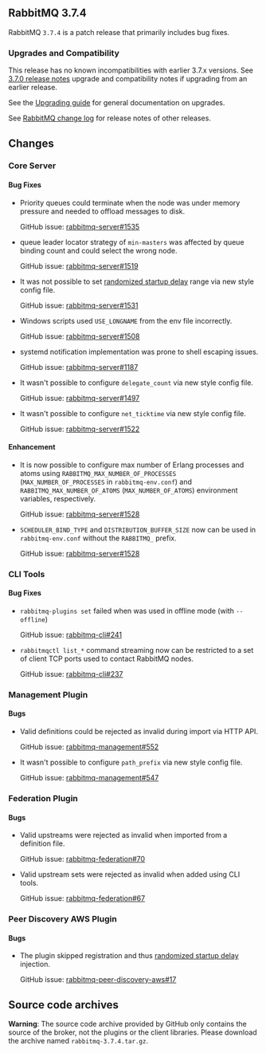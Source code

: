 ## RabbitMQ 3.7.4

RabbitMQ `3.7.4` is a patch release that primarily includes bug fixes.

### Upgrades and Compatibility

This release has no known incompatibilities with earlier 3.7.x versions.
See [3.7.0 release notes](https://github.com/rabbitmq/rabbitmq-server/releases/tag/v3.7.0) upgrade and compatibility notes if upgrading from an earlier release.

See the [Upgrading guide](https://www.rabbitmq.com/upgrade.html) for general documentation on upgrades.

See [RabbitMQ change log](https://www.rabbitmq.com/changelog.html) for release notes of other releases.


## Changes

### Core Server

#### Bug Fixes

 * Priority queues could terminate when the node was under memory pressure and needed to
   offload messages to disk.
   
   GitHub issue: [rabbitmq-server#1535](https://github.com/rabbitmq/rabbitmq-server/issues/1535)

 * queue leader locator strategy of `min-masters` was affected by queue binding count and could
   select the wrong node.
 
   GitHub issue: [rabbitmq-server#1519](https://github.com/rabbitmq/rabbitmq-server/issues/1519)

 * It was not possible to set [randomized startup delay](https://www.rabbitmq.com/cluster-formation.html#initial-formation-race-condition) range via new style config file.
 
   GitHub issue: [rabbitmq-server#1531](https://github.com/rabbitmq/rabbitmq-server/issues/1531)

 * Windows scripts used `USE_LONGNAME` from the env file incorrectly.
 
   GitHub issue: [rabbitmq-server#1508](https://github.com/rabbitmq/rabbitmq-server/issues/1508)

 * systemd notification implementation was prone to shell escaping issues.
 
   GitHub issue: [rabbitmq-server#1187](https://github.com/rabbitmq/rabbitmq-server/issues/1187)

 * It wasn't possible to configure `delegate_count` via new style config file.
 
   GitHub issue: [rabbitmq-server#1497](https://github.com/rabbitmq/rabbitmq-server/issues/1497)

 * It wasn't possible to configure `net_ticktime` via new style config file.
 
   GitHub issue: [rabbitmq-server#1522](https://github.com/rabbitmq/rabbitmq-server/issues/1522)

#### Enhancement

 * It is now possible to configure max number of Erlang processes and atoms using
   `RABBITMQ_MAX_NUMBER_OF_PROCESSES` (`MAX_NUMBER_OF_PROCESSES` in `rabbitmq-env.conf`) and `RABBITMQ_MAX_NUMBER_OF_ATOMS`
   (`MAX_NUMBER_OF_ATOMS`) environment variables, respectively.
   
   GitHub issue: [rabbitmq-server#1528](https://github.com/rabbitmq/rabbitmq-server/pull/1528)

 * `SCHEDULER_BIND_TYPE` and `DISTRIBUTION_BUFFER_SIZE` now can be used in `rabbitmq-env.conf` without
   the `RABBITMQ_` prefix.

   GitHub issue: [rabbitmq-server#1528](https://github.com/rabbitmq/rabbitmq-server/pull/1528)


### CLI Tools

#### Bug Fixes

 * `rabbitmq-plugins set` failed when was used in offline mode (with `--offline`)
 
   GitHub issue: [rabbitmq-cli#241](https://github.com/rabbitmq/rabbitmq-cli/issues/241)

 * `rabbitmqctl list_*` command streaming now can be restricted to a set of client TCP ports
   used to contact RabbitMQ nodes.
 
   GitHub issue: [rabbitmq-cli#237](https://github.com/rabbitmq/rabbitmq-cli/issues/237)


### Management Plugin

#### Bugs

 * Valid definitions could be rejected as invalid during import via HTTP API.
 
   GitHub issue: [rabbitmq-management#552](https://github.com/rabbitmq/rabbitmq-management/issues/552)

 * It wasn't possible to configure `path_prefix` via new style config file.
 
   GitHub issue: [rabbitmq-management#547](https://github.com/rabbitmq/rabbitmq-management/issues/547)


### Federation Plugin

#### Bugs

 * Valid upstreams were rejected as invalid when imported from a definition file.
 
   GitHub issue: [rabbitmq-federation#70](https://github.com/rabbitmq/rabbitmq-federation/issues/70)

 * Valid upstream sets were rejected as invalid when added using CLI tools.
 
   GitHub issue: [rabbitmq-federation#67](https://github.com/rabbitmq/rabbitmq-federation/issues/67)


### Peer Discovery AWS Plugin

#### Bugs

  * The plugin skipped registration and thus [randomized startup delay](https://www.rabbitmq.com/cluster-formation.html#initial-formation-race-condition) injection.
  
    GitHub issue: [rabbitmq-peer-discovery-aws#17](https://github.com/rabbitmq/rabbitmq-peer-discovery-aws/issues/17)


## Source code archives

**Warning**: The source code archive provided by GitHub only contains the source of the broker,
not the plugins or the client libraries. Please download the archive named `rabbitmq-3.7.4.tar.gz`.
